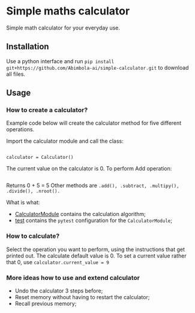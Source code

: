 # Simple maths calculator

Simple math calculator for your everyday use.

## Installation

Use a python interface
and run `pip install git+https://github.com/Abimbola-ai/simple-calculator.git` to download all files.

## Usage

### How to create a calculator?

Example code below will create the calculator method for five different operations.

Import the calculator module and call the class:

```from calculator.calc import Calculator, CalculatorError

calculator = Calculator()
```

The current value on the calculator is 0. To perform Add operation:

```calculator.add(5)

```

Returns 0 + 5 = 5
Other methods are `.add(), .subtract, .multipy(), .divide(), .nroot().`

What is what:

- [CalculatorModule](/calculator/calc.py) contains the calculation algorithm;
- [test](/tests/calculator_test.py) contains the `pytest` configuration for the `CalculatorModule`;

### How to calculate?

Select the operation you want to perform, using the instructions that get printed out.
The calculate default value is 0. To set a current value rather that 0, use `calculator.current_value = 9`

### More ideas how to use and extend calculator

- Undo the calculator 3 steps before;
- Reset memory without having to restart the calculator;
- Recall previous memory;
